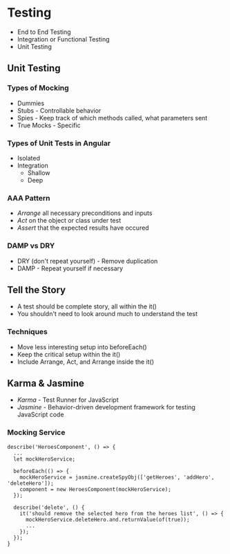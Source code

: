# Testing

- End to End Testing
- Integration or Functional Testing
- Unit Testing

## Unit Testing

### Types of Mocking

- Dummies
- Stubs - Controllable behavior
- Spies - Keep track of which methods called, what parameters sent
- True Mocks - Specific

### Types of Unit Tests in Angular

- Isolated
- Integration
  - Shallow
  - Deep

### AAA Pattern

- _Arrange_ all necessary preconditions and inputs
- _Act_ on the object or class under test
- _Assert_ that the expected results have occured

### DAMP vs DRY

- DRY (don't repeat yourself) - Remove duplication
- DAMP - Repeat yourself if necessary

## Tell the Story

- A test should be complete story, all within the it()
- You shouldn't need to look around much to understand the test

### Techniques

- Move less interesting setup into beforeEach()
- Keep the critical setup within the it()
- Include Arrange, Act, and Arrange inside the it()

## Karma & Jasmine

- _Karma_ - Test Runner for JavaScript
- _Jasmine_ - Behavior-driven development framework for testing JavaScript code

### Mocking Service

```
describe('HeroesComponent', () => {
  ...
  let mockHeroService;

  beforeEach(() => {
    mockHeroService = jasmine.createSpyObj(['getHeroes', 'addHero', 'deleteHero']);
    component = new HeroesComponent(mockHeroService);
  });

  describe('delete', () {
    it('should remove the selected hero from the heroes list', () => {
      mockHeroService.deleteHero.and.returnValue(of(true));
      ...
    });
  });
}
```
